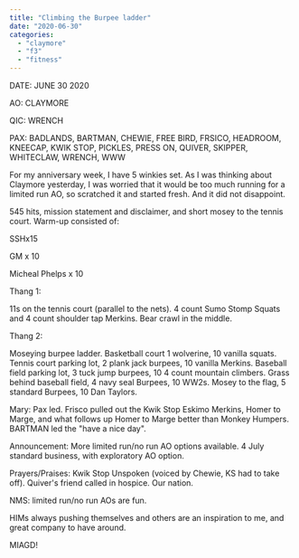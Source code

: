 ```yaml
---
title: "Climbing the Burpee ladder"
date: "2020-06-30"
categories: 
  - "claymore"
  - "f3"
  - "fitness"
---
```


DATE: JUNE 30 2020

AO: CLAYMORE

QIC: WRENCH

PAX: BADLANDS, BARTMAN, CHEWIE, FREE BIRD, FRSICO, HEADROOM, KNEECAP, KWIK STOP, PICKLES, PRESS ON, QUIVER, SKIPPER, WHITECLAW, WRENCH, WWW

For my anniversary week, I have 5 winkies set. As I was thinking about Claymore yesterday, I was worried that it would be too much running for a limited run AO, so scratched it and started fresh. And it did not disappoint.

545 hits, mission statement and disclaimer, and short mosey to the tennis court. Warm-up consisted of:

SSHx15

GM x 10

Micheal Phelps x 10

Thang 1:

11s on the tennis court (parallel to the nets). 4 count Sumo Stomp Squats and 4 count shoulder tap Merkins. Bear crawl in the middle.

Thang 2:

Moseying burpee ladder. Basketball court 1 wolverine, 10 vanilla squats. Tennis court parking lot, 2 plank jack burpees, 10 vanilla Merkins. Baseball field parking lot, 3 tuck jump burpees, 10 4 count mountain climbers. Grass behind baseball field, 4 navy seal Burpees, 10 WW2s. Mosey to the flag, 5 standard Burpees, 10 Dan Taylors.

Mary: Pax led. Frisco pulled out the Kwik Stop Eskimo Merkins, Homer to Marge, and what follows up Homer to Marge better than Monkey Humpers. BARTMAN led the "have a nice day".

Announcement: More limited run/no run AO options available. 4 July standard business, with exploratory AO option.

Prayers/Praises: Kwik Stop Unspoken (voiced by Chewie, KS had to take off). Quiver's friend called in hospice. Our nation.

NMS: limited run/no run AOs are fun.

HIMs always pushing themselves and others are an inspiration to me, and great company to have around.

MIAGD!
